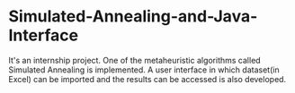 # Simulated-Annealing-and-Java-Interface
It's an internship project. One of the metaheuristic algorithms called Simulated Annealing is implemented. A user interface in which dataset(in Excel) can be imported and the results can be  accessed is also developed.

